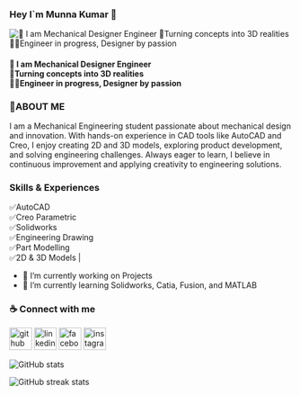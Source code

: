 ###  Hey I`m Munna Kumar 👋


![👑 I am Mechanical Designer Engineer <br> 🥽Turning concepts into 3D realities <br> 👨‍🔧Engineer in progress, Designer by passion](https://caddcentre.com/blog/wp-content/uploads/2023/09/best-design-courses-for-mechanical-engineers-1024x576.jpg)

#### 👑 I am Mechanical Designer Engineer <br> 🥽Turning concepts into 3D realities <br> 👨‍🔧Engineer in progress, Designer by passion


### 🚀ABOUT ME
I am a Mechanical Engineering student passionate about mechanical design and innovation. With hands-on experience in CAD tools like AutoCAD and Creo, I enjoy creating 2D and 3D models, exploring product development, and solving engineering challenges. Always eager to learn, I believe in continuous improvement and applying creativity to engineering solutions.

### Skills & Experiences
✅AutoCAD <br>✅Creo Parametric <br>✅Solidworks <br>✅Engineering Drawing <br> ✅Part Modelling <br>✅2D & 3D Models |


- 🔭 I’m currently working on Projects  
- 🌱 I’m currently learning Solidworks, Catia, Fusion, and MATLAB
  

### ☕ Connect with me 


[<img src='https://cdn.jsdelivr.net/npm/simple-icons@3.0.1/icons/github.svg' alt='github' height='40'>](https://github.com/munnakumarr)  [<img src='https://cdn.jsdelivr.net/npm/simple-icons@3.0.1/icons/linkedin.svg' alt='linkedin' height='40'>](https://www.linkedin.com/in/www.linkedin.com/in/munnakumar9142/)  [<img src='https://cdn.jsdelivr.net/npm/simple-icons@3.0.1/icons/facebook.svg' alt='facebook' height='40'>](https://www.facebook.com/https://www.facebook.com/share/1BGWnETVv4/)  [<img src='https://cdn.jsdelivr.net/npm/simple-icons@3.0.1/icons/instagram.svg' alt='instagram' height='40'>](https://www.instagram.com/https://www.instagram.com/iammunnakr?igsh=MW9hOTlzcmtrOGhvZQ==/)  



![GitHub stats](https://github-readme-stats.vercel.app/api?username=munnakumarr&show_icons=true)  

![GitHub streak stats](https://streak-stats.demolab.com/?user=munnakumarr)  






